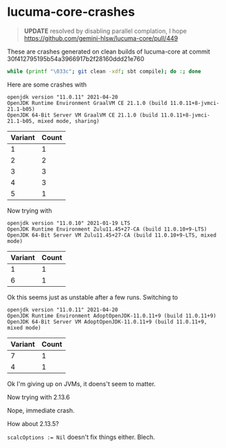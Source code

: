 # lucuma-core-crashes

> **UPDATE** resolved by disabling parallel complation, I hope https://github.com/gemini-hlsw/lucuma-core/pull/449

These are crashes generated on clean builds of lucuma-core at commit 30f412795195b54a3966917b2f28160ddd21e760

```bash
while (printf "\033c"; git clean -xdf; sbt compile); do :; done
```

Here are some crashes with

```
openjdk version "11.0.11" 2021-04-20
OpenJDK Runtime Environment GraalVM CE 21.1.0 (build 11.0.11+8-jvmci-21.1-b05)
OpenJDK 64-Bit Server VM GraalVM CE 21.1.0 (build 11.0.11+8-jvmci-21.1-b05, mixed mode, sharing)
```

| Variant | Count |
|--------|-------|
| 1      | 1     |
| 2      | 2     |
| 3      | 3     |
| 4      | 3     |
| 5      | 1     |

Now trying with

```
openjdk version "11.0.10" 2021-01-19 LTS
OpenJDK Runtime Environment Zulu11.45+27-CA (build 11.0.10+9-LTS)
OpenJDK 64-Bit Server VM Zulu11.45+27-CA (build 11.0.10+9-LTS, mixed mode)
```

| Variant | Count |
|--------|-------|
| 1      | 1     |
| 6      | 1     |

Ok this seems just as unstable after a few runs. Switching to

```
openjdk version "11.0.11" 2021-04-20
OpenJDK Runtime Environment AdoptOpenJDK-11.0.11+9 (build 11.0.11+9)
OpenJDK 64-Bit Server VM AdoptOpenJDK-11.0.11+9 (build 11.0.11+9, mixed mode)
```

| Variant | Count |
|--------|-------|
| 7      | 1     |
| 4      | 1     |

Ok I'm giving up on JVMs, it doens't seem to matter.

Now trying with 2.13.6

Nope, immediate crash.

How about 2.13.5?

`scalcOptions := Nil` doesn't fix things either. Blech.

